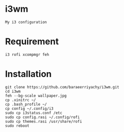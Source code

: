 # i3wm
```
My i3 configuration
```
# Requirement
```
i3 rofi xcompmgr feh
```

# Installation
```
git clone https://github.com/baraeerriyachy/i3wm.git
cd i3wm
feh --bg-scale wallpaper.jpg
cp .xinitrc ~/
cp .bash_profile ~/
cp config ~/.config/i3
sudo cp i3status.conf /etc
sudo cp config.rasi ~/.config/rofi
sudo cp themes.rasi /usr/share/rofi
sudo reboot
```
